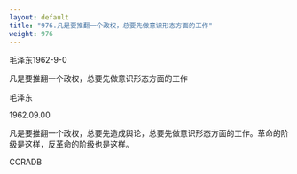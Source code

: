```yaml
---
layout: default
title: "976.凡是要推翻一个政权，总要先做意识形态方面的工作"
weight: 976
---
```


毛泽东1962-9-0

凡是要推翻一个政权，总要先做意识形态方面的工作

毛泽东

1962.09.00

凡是要推翻一个政权，总要先造成舆论，总要先做意识形态方面的工作。革命的阶级是这样，反革命的阶级也是这样。

CCRADB

